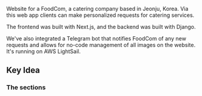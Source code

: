 Website for a FoodCom, a catering company based in Jeonju, Korea. Via this web app clients can make personalized requests for catering services. 

The frontend was built with Next.js, and the backend was built with Django. 

We've also integrated a Telegram bot that notifies FoodCom of any new requests and allows for no-code management of all images on the website. It's running on AWS LightSail.

## Key Idea

### The sections 
